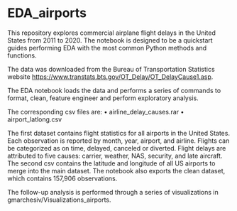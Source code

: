 # EDA_airports

This repository explores commercial airplane flight delays in the United States from 2011 to 2020. The notebook is designed to be a quickstart guides performing EDA with the most common Python methods and functions. 

The data was downloaded from the Bureau of Transportation Statistics website https://www.transtats.bts.gov/OT_Delay/OT_DelayCause1.asp.  

The EDA notebook loads the data and performs a series of commands to format, clean, feature engineer and perform exploratory analysis.

The corresponding csv files are:
•	airline_delay_causes.rar
•	airport_latlong.csv

The first dataset contains flight statistics for all airports in the United States. Each observation is reported by month, year, airport, and airline. Flights can be categorized as on time, delayed, canceled or diverted. Flight delays are attributed to five causes: carrier, weather, NAS, security, and late aircraft. The second csv contains the latitude and longitude of all US airports to merge into the main dataset. The notebook also exports the clean dataset, which contains 157,906 observations.

The follow-up analysis is performed through a series of visualizations in gmarchesiv/Visualizations_airports. 


